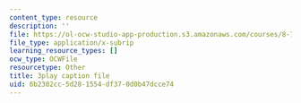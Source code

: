 ```yaml
---
content_type: resource
description: ''
file: https://ol-ocw-studio-app-production.s3.amazonaws.com/courses/8-701-introduction-to-nuclear-and-particle-physics-fall-2020/6b2302cc5d281554df370d0b47dcce74_EO9OVMFuWvw.srt
file_type: application/x-subrip
learning_resource_types: []
ocw_type: OCWFile
resourcetype: Other
title: 3play caption file
uid: 6b2302cc-5d28-1554-df37-0d0b47dcce74
---
```

